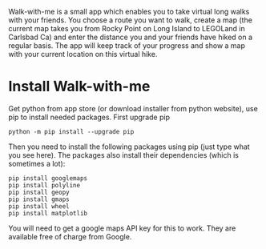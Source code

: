Walk-with-me is a small app which enables you to take virtual long walks with
your friends. You choose a route you want to walk, create a map (the current map takes you from Rocky Point on Long Island to LEGOLand in Carlsbad Ca) and enter the distance you and your friends have hiked on a regular basis. The app will keep track of your progress and show a map with your current location on this virtual hike.


# Install Walk-with-me


Get python from app store (or download installer from python website), use pip to install needed packages. First upgrade pip
```
python -m pip install --upgrade pip
```

Then you need to install the following packages using pip (just type what you see here). The packages also install their dependencies (which is sometimes a lot):
```
pip install googlemaps
pip install polyline
pip install geopy
pip install gmaps
pip install wheel
pip install matplotlib
```

You will need to get a google maps API key for this to work. They are available free of charge from Google.

